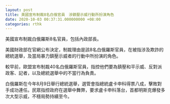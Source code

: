 ```yaml
---
layout: post
title: 美國宣布制裁8名白俄官員　涉鎮壓示威行動所扮演角色
date: 2020-10-03 00:37:31.000000000 +08:00
categories: rthk
---
```


美國宣布制裁白俄羅斯8名官員，包括內政部長。

美國財政部在官網公布決定，制裁理由是該8名白俄羅斯官員，在被指涉及欺詐的總統選舉，及當局暴力鎮壓示威者的行動中所扮演的角色。

較早前，歐盟宣布制裁40名白俄羅斯官員，指控他們要為鎮壓和平示威、反對派政客、記者，以及總統選舉中的不當行為負責。

白俄羅斯在今年8月9日舉行總統選舉，選管會指總統盧卡申科得票八成，擊敗對手成功連任。民眾指控政府在選舉中舞弊，要求盧卡申科落台，首都明斯克爆發多次大型示威，不穩局勢持續至今。
